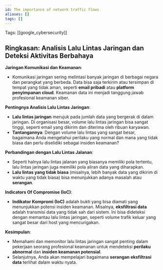 ```yaml
---
id: The importance of network traffic flows
aliases: []
tags: []
---
```


Tags: [[google_cybersecurity]]

## Ringkasan: Analisis Lalu Lintas Jaringan dan Deteksi Aktivitas Berbahaya

**Jaringan Komunikasi dan Keamanan**:
- Komunikasi jaringan sering melintasi banyak jaringan di berbagai negara dan perangkat yang berbeda. Data bisa saja terkirim atau tersimpan di tempat yang tidak aman, seperti **email pribadi** atau **platform penyimpanan cloud**. Keamanan data ini menjadi tanggung jawab profesional keamanan siber.

**Pentingnya Analisis Lalu Lintas Jaringan**:
- **Lalu lintas jaringan** merujuk pada jumlah data yang bergerak di dalam jaringan. Di organisasi besar, volume lalu lintas jaringan bisa sangat tinggi, seperti email yang dikirim dan diterima oleh ribuan karyawan.
- **Tantangannya**: Dengan volume lalu lintas yang sangat besar, bagaimana Anda mengetahui perilaku yang normal dan mana yang tidak biasa dan perlu diselidiki sebagai insiden keamanan?

**Perbandingan dengan Lalu Lintas Jalanan**:
- Seperti halnya lalu lintas jalanan yang biasanya memiliki pola tertentu, lalu lintas jaringan juga memiliki pola aliran data yang diharapkan.
- **Lalu lintas yang tidak biasa** (misalnya, lebih banyak data yang dikirim di waktu yang tidak biasa) bisa menunjukkan adanya masalah atau **serangan**.

**Indicators Of Compromise (IoC)**:
- **Indikator Kompromi (IoC)** adalah bukti yang bisa diamati yang menunjukkan potensi insiden keamanan. Misalnya, **eksfiltrasi data** adalah transmisi data yang tidak sah dari sistem. Ini bisa dideteksi dengan memantau lalu lintas jaringan, seperti volume trafik keluar yang sangat besar dari host yang mencurigakan.

**Kesimpulan**:
- Memahami dan memonitor lalu lintas jaringan sangat penting dalam pekerjaan seorang profesional keamanan untuk mendeteksi **perilaku abnormal** dan **insiden keamanan potensial**.
- Selanjutnya, Anda akan mempelajari bagaimana **serangan eksfiltrasi data** terlihat dalam waktu nyata.
